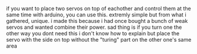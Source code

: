 if you want to place two servos on top of eachother and control them at the same time with arduino, you can use this. extremly simple but from what i gathered, unique. i made this because i had once bought a bunch of weak servos and wanted combine their power.
sad thing is if you turn one the other way you dont need this
i don't know how to explain but place the servo with the side on top without the "turing" part on the other one's same area
